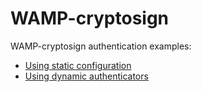 # WAMP-cryptosign

WAMP-cryptosign authentication examples:

* [Using static configuration](static)
* [Using dynamic authenticators](dynamic)
